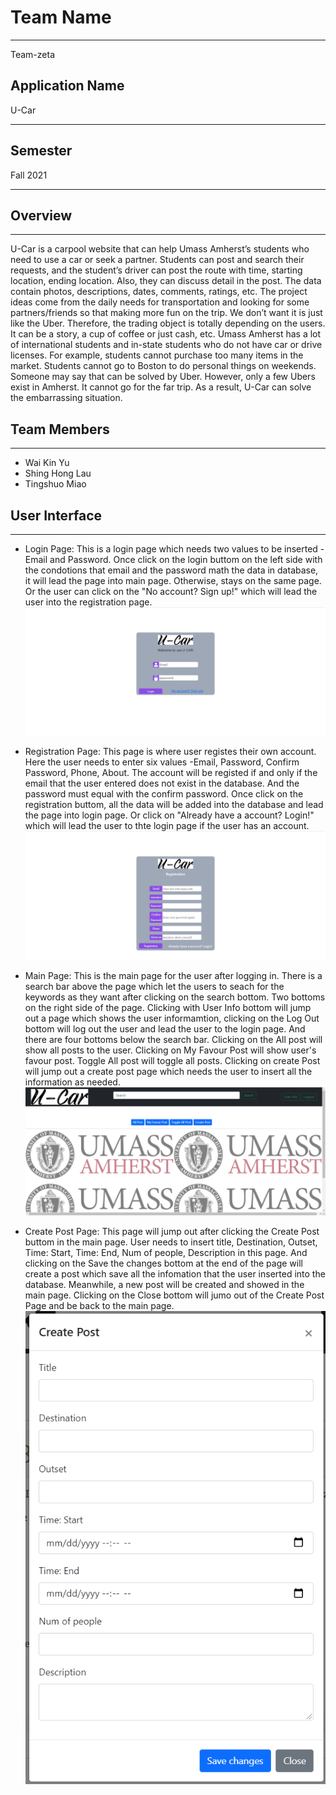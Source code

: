 # Team Name
___________________________________________________________________
Team-zeta
## Application Name
U-Car
___________________________________________________________________
## Semester
Fall 2021
___________________________________________________________________

## Overview
___________________________________________________________________

U-Car is a carpool website that can help Umass Amherst’s students who need to use a car or seek a partner. Students can post and search their requests, and the student’s driver can post the route with time, starting location, ending location. Also, they can discuss detail in the post. The data contain photos, descriptions, dates, comments, ratings, etc.
The project ideas come from the daily needs for transportation and looking for some partners/friends so that making more fun on the trip. We don’t want it is just like the Uber. Therefore, the trading object is totally depending on the users. It can be a story, a cup of coffee or just cash, etc. Umass Amherst has a lot of international students and in-state students who do not have car or drive licenses.  For example, students cannot purchase too many items in the market. Students cannot go to Boston to do personal things on weekends. Someone may say that can be solved by Uber. However, only a few Ubers exist in Amherst. It cannot go for the far trip. As a result, U-Car can solve the embarrassing situation.

## Team Members
___________________________________________________________________
- Wai Kin Yu
- Shing Hong Lau
- Tingshuo Miao

## User Interface
___________________________________________________________________
- Login Page: This is a login page which needs two values to be inserted - Email and Password. Once click on the login buttom on the left side with the condotions that email and the password math the data in database, it will lead the page into main page. Otherwise, stays on the same page. Or the user can click on the "No account? Sign up!" which will lead the user into the registration page.
  ![alt text](https://github.com/hilshong2580/cs326-final-zeta/blob/main/docs/screenShot4/login.png)
  
 - Registration Page: This page is where user registes their own account. Here the user needs to enter six values -Email, Password, Confirm Password, Phone, About. The account will be registed if and only if the email that the user entered does not exist in the database. And the password must equal with the confirm password. Once click on the registration buttom, all the data will be added into the database and lead the page into login page. Or click on "Already have a account? Login!" which will lead the user to thte login page if the user has an account.
   ![alt text](https://github.com/hilshong2580/cs326-final-zeta/blob/main/docs/screenShot4/regis.png)

- Main Page: This is the main page for the user after logging in. There is a search bar above the page which let the users to seach for the keywords as they want after clicking on the search bottom. Two bottoms on the right side of the page. Clicking with User Info bottom will jump out a page which shows the user informamtion, clicking on the Log Out bottom will log out the user and lead the user to the login page. And there are four bottoms below the search bar. Clicking on the All post will show all posts to the user. Clicking on My Favour Post will show user's favour post. Toggle All post will toggle all posts. Clicking on create Post will jump out a create post page which needs the user to insert all the information as needed.
   ![alt text](https://github.com/hilshong2580/cs326-final-zeta/blob/main/docs/screenShot4/main.png)

- Create Post Page: This page will jump out after clicking the Create Post buttom in the main page. User needs to insert title, Destination, Outset, Time: Start, Time: End, Num of people, Description in this page. And clicking on the Save the changes bottom at the end of the page will create a post which save all the infomation that the user inserted into the database. Meanwhile, a new post will be created and showed in the main page. Clicking on the Close bottom will jumo out of the Create Post Page and be back to the main page.
  ![alt text](https://github.com/hilshong2580/cs326-final-zeta/blob/main/docs/screenShot4/create.png)
